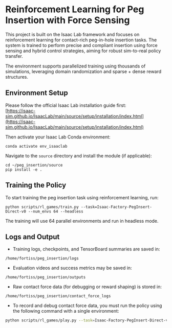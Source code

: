 # Reinforcement Learning for Peg Insertion with Force Sensing

This project is built on the Isaac Lab framework and focuses on reinforcement learning for contact-rich peg-in-hole insertion tasks. The system is trained to perform precise and compliant insertion using force sensing and hybrid control strategies, aiming for robust sim-to-real policy transfer.

The environment supports parallelized training using thousands of simulations, leveraging domain randomization and sparse + dense reward structures.

## Environment Setup

Please follow the official Isaac Lab installation guide first:  
[https://isaac-sim.github.io/IsaacLab/main/source/setup/installation/index.html](https://isaac-sim.github.io/IsaacLab/main/source/setup/installation/index.html)

Then activate your Isaac Lab Conda environment:

```
conda activate env_isaaclab
```

Navigate to the `source` directory and install the module (if applicable):

```
cd ~/peg_insertion/source
pip install -e .
```

## Training the Policy

To start training the peg insertion task using reinforcement learning, run:

```
python scripts/rl_games/train.py --task=Isaac-Factory-PegInsert-Direct-v0 --num_envs 64 --headless
```

The training will use 64 parallel environments and run in headless mode.

## Logs and Output

- Training logs, checkpoints, and TensorBoard summaries are saved in:

```
/home/fortiss/peg_insertion/logs
```

- Evaluation videos and success metrics may be saved in:

```
/home/fortiss/peg_insertion/outputs
```

- Raw contact force data (for debugging or reward shaping) is stored in:

```
/home/fortiss/peg_insertion/contact_force_logs
```
- To record and debug contact force data, you must run the policy using the following command with a single environment:

```bash
python scripts/rl_games/play.py --task=Isaac-Factory-PegInsert-Direct-v0 --num_envs 1 --headless
```


